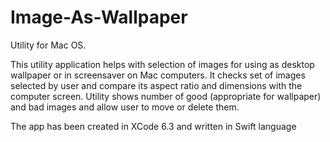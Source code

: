 # Image-As-Wallpaper
Utility for Mac OS.

This utility application helps with selection of images for using as desktop wallpaper or in screensaver on Mac computers. 
It checks set of images selected by user and compare its aspect ratio and dimensions with the computer screen. 
Utility shows number of good (appropriate for wallpaper) and bad images and allow user to move or delete them.

The app has been created in XCode 6.3 and written in Swift language
